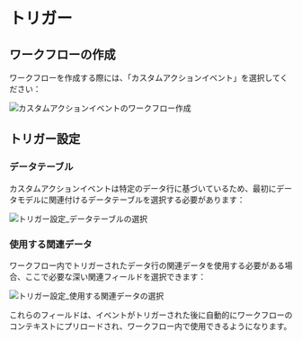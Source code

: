 # トリガー

## ワークフローの作成

ワークフローを作成する際には、「カスタムアクションイベント」を選択してください：

![カスタムアクションイベントのワークフロー作成](https://static-docs.nocobase.com/20240509091820.png)

## トリガー設定

### データテーブル

カスタムアクションイベントは特定のデータ行に基づいているため、最初にデータモデルに関連付けるデータテーブルを選択する必要があります：

![トリガー設定_データテーブルの選択](https://static-docs.nocobase.com/20240509150515.png)

### 使用する関連データ

ワークフロー内でトリガーされたデータ行の関連データを使用する必要がある場合、ここで必要な深い関連フィールドを選択できます：

![トリガー設定_使用する関連データの選択](https://static-docs.nocobase.com/20240509154856.png)

これらのフィールドは、イベントがトリガーされた後に自動的にワークフローのコンテキストにプリロードされ、ワークフロー内で使用できるようになります。

